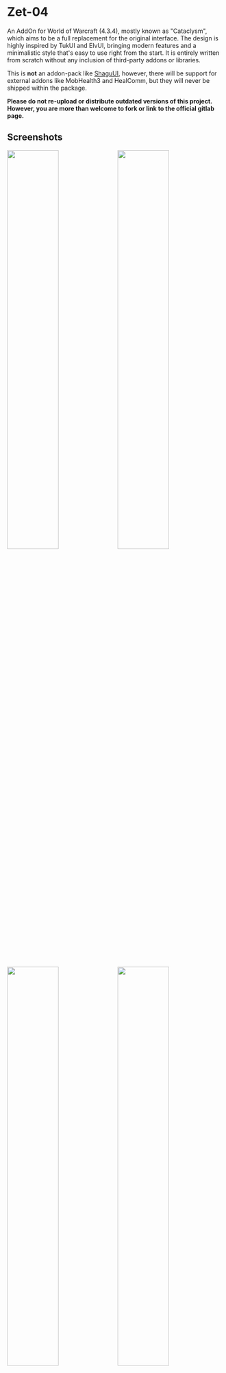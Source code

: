 # Zet-04

An AddOn for World of Warcraft (4.3.4), mostly known as "Cataclysm", which aims to be a full replacement for the original interface. The design is highly inspired by TukUI and ElvUI, bringing modern features and a minimalistic style that's easy to use right from the start. It is entirely written from scratch without any inclusion of third-party addons or libraries.

This is **not** an addon-pack like [ShaguUI](http://shagu.org/ShaguUI/), however, there will be support for external addons like MobHealth3 and HealComm, but they will never be shipped within the package.

**Please do not re-upload or distribute outdated versions of this project. However, you are more than welcome to fork or link to the official gitlab page.**

## Screenshots

<img src="https://raw.githubusercontent.com/shagu/ShaguAddons/master/_img/pfUI/config.jpg" align="right" width="48.87%">
<img src="https://raw.githubusercontent.com/shagu/ShaguAddons/master/_img/pfUI/unlock.jpg" width="48.87%">
<img src="https://raw.githubusercontent.com/shagu/ShaguAddons/master/_img/pfUI/contrib.jpg" align="right" width="48.87%">
<img src="https://raw.githubusercontent.com/shagu/ShaguAddons/master/_img/pfUI/maraudon.jpg" width="48.87%">

## Installation
1. Download **[Latest Version](https://gitlab.com/shagu/pfUI/-/archive/master/pfUI-master.zip)**
2. Unpack the Zip file
3. Rename the folder "pfUI-master" to "pfUI"
4. Copy "pfUI" into Wow-Directory\Interface\AddOns
5. Restart Wow

## Commands

    /pfui         Open the configuration GUI
    /share        Open the configuration import/export dialog
    /gm           Open the ticket Dialog
    /rl           Reload the whole UI
    /farm         Toggles the Farm-Mode
    /pfcast       Same as /cast but for mouseover units
    /focus        Creates a Focus-Frame for the current target
    /castfocus    Same as /cast but for focus frame
    /clearfocus   Clears the Focus-Frame

## Languages
pfUI supports and contains language specific code for the following gameclients.
* English (enUS)
* Korean (koKR)
* French (frFR)
* German (deDE)
* Chinese (zhCN)
* Spanish (esES)
* Russian (ruRU)

## Recommended Addons
* [pfQuest](https://shagu.org/pfQuest) A simple database and quest helper
* [WIM](http://addons.us.to/addon/wim), [WIM (continued)](https://github.com/shirsig/WIM) Give whispers an instant messenger feel
* [MobHealth3](http://addons.us.to/addon/mobhealth) Estimates a mob's health

## Plugins
* [pfUI-eliteoverlay](https://shagu.org/pfUI-eliteoverlay) Add elite dragons to unitframes
* [pfUI-fonts](https://shagu.org/pfUI-fonts) Additional fonts for pfUI
* [pfUI-CustomMedia](https://gitlab.com/mrrosh/pfUI-CustomMedia) Additional textures for pfUI

## FAQ
**What does "pfUI" stand for?**  
The term "*pfui!*" is german and simply stands for "*pooh!*", because I'm not a
big fan of creating configuration UI's, especially not via the Wow-API
(you might have noticed that in ShaguUI).

**Is there a discord channel?**  
Yes there is one: [Discord Invite](https://discord.gg/QTRKanu)

**How can I donate?**  
You can't. I'm doing this for fun. Enjoy!

**How do I report a Bug?**  
Please provide as much information as possible in the [Bugtracker](https://gitlab.com/shagu/pfUI/issues).
If there is an error message, provide the full content of it. Just telling that "there is an error" won't help any of us.
Please consider adding additional information such as: since when did you got the error,
does it still happen using a clean configuration, what other addons are loaded and which version you're running.
When playing with a non-english client, the language might be relevant too. If possible, explain how people can reproduce the issue.

**How can I contribute?**  
Report Errors, Issues and Feature Requests in the [Bugtracker](https://gitlab.com/shagu/pfUI/issues).
Please make sure to have the latest version installed and check for conflicting addons beforehand.

**Can I use Clique with pfUI?**  
A pfUI compatible version of Clique can be found [Here](https://gitlab.com/shagu/Clique/releases). If you want to keep your current version of Clique, you'll have to apply this [Patch](https://gitlab.com/shagu/Clique/commit/a5ee56c3f803afbdda07bae9cd330e0d4a75d75a).

**How do I show the Damage- and Threatmeter Dock?**  
If you enabled the "dock"-feature for your external (third-party) meters such as DPSMate or KTM, then you'll be able to toggle between them and the Right Chat by clicking on the ">" symbol on the bottom-right panel.

**Why is my chat always resetting to only 3 lines of text?**  
You need to disable the "Simple Chat" in blizzards interface settings (Advanced Options). Then relog and reset/run the firstrun wizard again.

**How can I enable mouseover cast?**  
Create a macro with "/pfcast SPELLNAME". If you also want to see the cooldown, You might want to add "/run if nil then CastSpellByName("SPELLNAME") end" on top of the macro.

**Everything from scratch?! Are you insane?**  
Most probably, yes.
